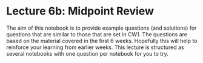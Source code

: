# Lecture 6b: Midpoint Review

The aim of this notebook is to provide example questions (and solutions) for questions that are similar to those that are set in CW1. The questions are based on the material covered in the first 6 weeks. Hopefully this will help to reinforce your learning from earlier weeks. This lecture is structured as several notebooks with one question per notebook for you to try.

```{tableofcontents}
```

